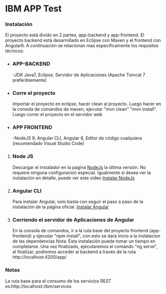 # IBM APP Test

<h3>Instalación</h3>

El proyecto está divido en 2 partes, app-backend y app-frontend. El proyecto backend está desarrollado en Eclipse con Maven y el frontend con Angular6. A continuación se relacionan mas específicamente los requisitos técnicos:

<ul>
<li><h3>APP-BACKEND</h3></li>
-JDK Java7, Eclipse, Servidor de Aplicaciones (Apache Tomcat 7 preferiblemente)
  

<li><h3>Corre el proyecto</h3></li>

Importar el proyecto en eclipse, hacer clean al proyecto. Luego hacer en la consola de comandos de maven, ejecutar "mvn clean" "mvn install". Luego correr el proyecto en el servidor web


  
<li><h3>APP FRONTEND</h3></li>
-NodeJS 9, Angular CLI, Angular 6, Editor de código cualquiera (recomendado Visual Studio Code)
</ul>

<ol>
<li><h3>Node JS</h3></li>
Descargar el instalador en la pagina <a href="https://nodejs.org/en/"> NodeJs</a> la última versión. No requiere ninguna configuracion especial. Igualmente si desea ver la instalación en detalle,  puede ver este video <a href="https://www.youtube.com/watch?v=eeb4IJLKLaY"> Instalar NodeJs</a> 
  
  <li><h3>Angular CLI</h3></li>
Para instalar Angular, solo basta con seguir el paso a paso de la instalación de la página oficial. <a href="https://angular.io/guide/quickstart"> Instalar Angular</a> 

<li><h3>Corriendo el servidor de Aplicaciones de Angular</h3></li>
En la consola de comandos, ir a la ruta base del proyecto frontend (app-frontend) y ejecutar "npm install", con esto se dará inicio a la instalacion de las dependencias Nota: Esta instalación puede tomar un tiempo en completarse. Una vez finalizado, ejecutaremos el comando "ng serve", al finalizar, podremos acceder al backend a través de la ruta http://localhost:4200/app/



</ol>

<h3>Notas</h3>
La ruta base para el consumo de los servicios REST es:http://localhost:<puerto>/ibm/services
